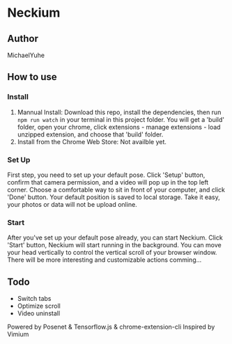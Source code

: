 # Neckium

## Author

MichaelYuhe

## How to use

### Install

1. Mannual Install:
   Download this repo, install the dependencies, then run `npm run watch` in your terminal in this project folder.
   You will get a 'build' folder, open your chrome, click extensions - manage extensions - load unzipped extension, and choose that 'build' folder.
2. Install from the Chrome Web Store:
   Not availble yet.

### Set Up

First step, you need to set up your default pose.
Click 'Setup' button, confirm that camera permission, and a video will pop up in the top left corner.
Choose a comfortable way to sit in front of your computer, and click 'Done' button.
Your default position is saved to local storage.
Take it easy, your photos or data will not be upload online.

### Start

After you've set up your default pose already, you can start Neckium.
Click 'Start' button, Neckium will start running in the background.
You can move your head vertically to control the vertical scroll of your browser window.
There will be more interesting and customizable actions comming...

## Todo
- Switch tabs
- Optimize scroll
- Video uninstall

Powered by Posenet & Tensorflow.js & chrome-extension-cli
Inspired by Vimium
